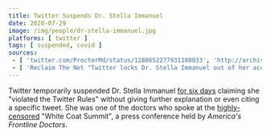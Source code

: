 ```yaml
---
title: Twitter Suspends Dr. Stella Immanuel
date: 2020-07-29
image: /img/people/dr-stella-immanuel.jpg
platforms: [ twitter ]
tags: [ suspended, covid ]
sources:
 - [ 'twitter.com/ProcterMd/status/1288652277931180033', 'http://archive.is/CJBwi' ]
 - [ 'Reclaim The Net "Twitter locks Dr. Stella Immanuel out of her account for six days" by Tom Parker (29 Jul 2020)', 'https://reclaimthenet.org/twitter-locks-dr-stella-immanuel-account/' ]
---
```


Twitter temporarily suspended Dr. Stella Immanuel [for six days](notice.jpg)
claiming she "violated the Twitter Rules" without giving further explanation or
even citing a specific tweet. She was one of the doctors who spoke at the
[highly-censored](/events/white-coat-summit/) "White Coat Summit", a press
conference held by _America's Frontline Doctors_.

